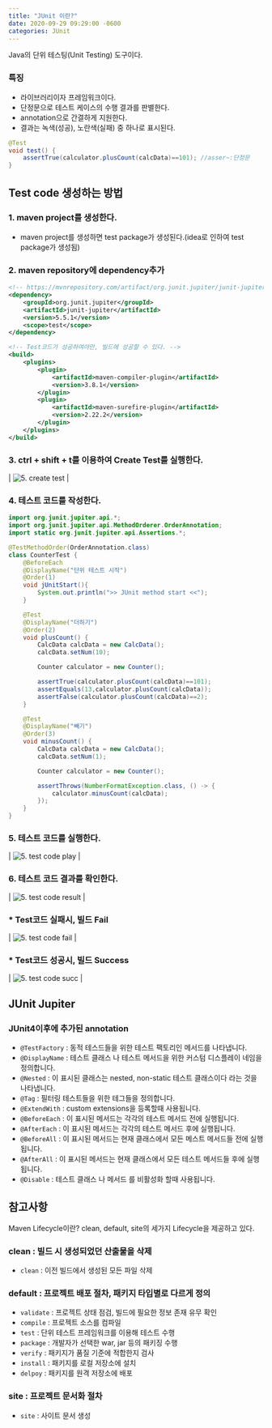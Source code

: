 ```yaml
---
title: "JUnit 이란?"
date: 2020-09-29 09:29:00 -0600
categories: JUnit
---
```



Java의 단위 테스팅(Unit Testing) 도구이다.

### 특징

- 라이브러리이자 프레임워크이다.
- 단정문으로 테스트 케이스의 수행 결과를 판별한다.
- annotation으로 간결하게 지원한다.
- 결과는 녹색(성공), 노란색(실패) 중 하나로 표시된다.

```java
@Test
void test() { 
	assertTrue(calculator.plusCount(calcData)==101); //asser~:단정문
}
```

## Test code 생성하는 방법

### 1. maven project를 생성한다.

- maven project를 생성하면 test package가 생성된다.(idea로 인하여 test package가 생성됨)

### 2. maven repository에 dependency추가

```xml
<!-- https://mvnrepository.com/artifact/org.junit.jupiter/junit-jupiter -->
<dependency>
    <groupId>org.junit.jupiter</groupId>
    <artifactId>junit-jupiter</artifactId>
    <version>5.5.1</version>
    <scope>test</scope>
</dependency>

<!-- Test코드가 성공하여야만, 빌드에 성공할 수 있다. -->
<build>
    <plugins>
        <plugin>
            <artifactId>maven-compiler-plugin</artifactId>
            <version>3.8.1</version>
        </plugin>
        <plugin>
            <artifactId>maven-surefire-plugin</artifactId>
            <version>2.22.2</version>
        </plugin>
    </plugins>
</build>
```

### 3. ctrl + shift + t를 이용하여 Create Test를 실행한다.

| ![5. create test]({{"https://github.com/JHeeSeong/JHeeSeong.github.io/blob/gh-pages/assets/images/5_TestCodePlay.png"}}) |

### 4. 테스트 코드를 작성한다.

```java
import org.junit.jupiter.api.*;
import org.junit.jupiter.api.MethodOrderer.OrderAnnotation;
import static org.junit.jupiter.api.Assertions.*;

@TestMethodOrder(OrderAnnotation.class)
class CounterTest {
    @BeforeEach
    @DisplayName("단위 테스트 시작")
    @Order(1)
    void jUnitStart(){
        System.out.println(">> JUnit method start <<");
    }

    @Test
    @DisplayName("더하기")
    @Order(2)
    void plusCount() {
        CalcData calcData = new CalcData();
        calcData.setNum(10);

        Counter calculator = new Counter();

        assertTrue(calculator.plusCount(calcData)==101);
        assertEquals(13,calculator.plusCount(calcData));
        assertFalse(calculator.plusCount(calcData)==2);
    }

    @Test
    @DisplayName("빼기")
    @Order(3)
    void minusCount() {
        CalcData calcData = new CalcData();
        calcData.setNum(1);

        Counter calculator = new Counter();

        assertThrows(NumberFormatException.class, () -> {
            calculator.minusCount(calcData);
        });
    }
}
```

### 5. 테스트 코드를 실행한다.

| ![5. test code play]({{"https://github.com/JHeeSeong/JHeeSeong.github.io/blob/gh-pages/assets/images/5_TestCodeResult.png"}}) |

### 6. 테스트 코드 결과를 확인한다.

| ![5. test code result]({{"https://github.com/JHeeSeong/JHeeSeong.github.io/blob/gh-pages/assets/images/5_TestCodeResult.png"}}) |

### * Test코드 실패시, 빌드 Fail

| ![5. test code fail]({{"https://github.com/JHeeSeong/JHeeSeong.github.io/blob/gh-pages/assets/images/5_TestCodeFail.png"}}) |

### * Test코드 성공시, 빌드 Success

| ![5. test code succ]({{"https://github.com/JHeeSeong/JHeeSeong.github.io/blob/gh-pages/assets/images/5_TestCodeSucc.png"}}) |

## JUnit Jupiter

### JUnit4이후에 추가된 annotation

- `@TestFactory` : 동적 테스드들을 위한 테스트 팩토리인 메서드를 나타냅니다.
- `@DisplayName` : 테스트 클래스 나 테스트 메서드을 위한 커스텀 디스플레이 네임을 정의합니다.
- `@Nested` : 이 표시된 클래스는 nested, non-static 테스트 클래스이다 라는 것을 나타냅니다.
- `@Tag` : 필터링 테스트들을 위한 테그들을 정의합니다.
- `@ExtendWith` : custom extensions을 등록할때 사용됩니다.
- `@BeforeEach` : 이 표시된 메서드는 각각의 테스트 메서드 전에 실행됩니다.
- `@AfterEach` : 이 표시된 메서드는 각각의 테스트 메서드 후에 실행됩니다.
- `@BeforeAll` : 이 표시된 메서드는 현재 클래스에서 모든 메스트 메서드들 전에 실행됩니다.
- `@AfterAll` : 이 표시된 메서드는 현재 클래스에서 모든 테스트 메서드들 후에 실행됩니다.
- `@Disable` : 테스트 클래스 나 메서드 를 비활성화 할때 사용됩니다.

## 참고사항

Maven Lifecycle이란?
clean, default, site의 세가지 Lifecycle을 제공하고 있다.

### clean : 빌드 시 생성되었던 산출물을 삭제

- `clean` : 이전 빌드에서 생성된 모든 파일 삭제

### default : 프로젝트 배포 절차, 패키지 타입별로 다르게 정의

- `validate` : 프로젝트 상태 점검, 빌드에 필요한 정보 존재 유무 확인
- `compile` : 프로젝트 소스를 컴파일
- `test` : 단위 테스트 프레임워크를 이용해 테스트 수행
- `package` : 개발자가 선택한 war, jar 등의 패키징 수행
- `verify` : 패키지가 품질 기준에 적합한지 검사
- `install` : 패키지를 로컬 저장소에 설치
- `delpoy` : 패키지를 원격 저장소에 배포

### site : 프로젝트 문서화 절차

- `site` : 사이트 문서 생성
